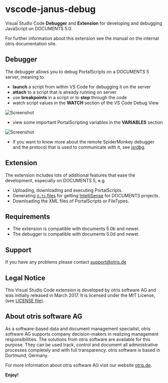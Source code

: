 # vscode-janus-debug

Visual Studio Code **Debugger** and **Extension** for developing and debugging JavaScript on DOCUMENTS 5.0.

For further information about this extension see the manual on the internal otris documentation site.

## Debugger

The debugger allows you to debug PortalScripts on a DOCUMENTS 5 server, meaning to

* **launch** a script from within VS Code for debugging it on the server
* **attach** to a script that is already running on server
* use **breakpoints** in a script or to **step** through the code
* watch script values in the **WATCH** section of the VS Code Debug View

![Screenshot](https://gitlab.otris.de/tools/vscode-janus-debug/raw/master/img/debugger.gif "Screenshot")

* view some important PortalScripting variables in the **VARIABLES** section

![Screenshot](https://gitlab.otris.de/tools/vscode-janus-debug/raw/master/img/debugger-variables.png "Screenshot")

* If you want to know more about the remote SpiderMonkey debugger and the protocol that is used to communicate with it, see [jsrdbg](https://github.com/swojtasiak/jsrdbg).

## Extension

The extension includes lots of additional features that ease the development, especially on DOCUMENTS 5, e.g.

* Uploading, downloading and executing PortalScripts.
* Generating [`d.ts` files](https://www.typescriptlang.org/docs/handbook/declaration-files/introduction.html) for getting [IntelliSense](https://code.visualstudio.com/docs/nodejs/working-with-javascript#_intellisense) for DOCUMENTS projects.
* Downloading the XML files of PortalScripts or FileTypes.

## Requirements

* The extension is compatible with documents 5.0b and newer.
* The debugger is compatible with documents 5.0d and newer.

## Support

If you have any problems please contact support@otris.de

## Legal Notice

This Visual Studio Code extension is developed by otris software AG and was initially released in March 2017. It is licensed under the MIT License, (see [LICENSE file](https://gitlab.otris.de/tools/vscode-janus-debug/LICENSE)).

## About otris software AG

As a software-based data and document management specialist, otris software AG supports company decision-makers in realizing management responsibilities. The solutions from otris software are available for this purpose. They can be used track, control and document all administrative processes completely and with full transparency. otris software is based in Dortmund, Germany.

For more information about otris software AG visit our website [otris.de](https://www.otris.de/).

**Enjoy!**
